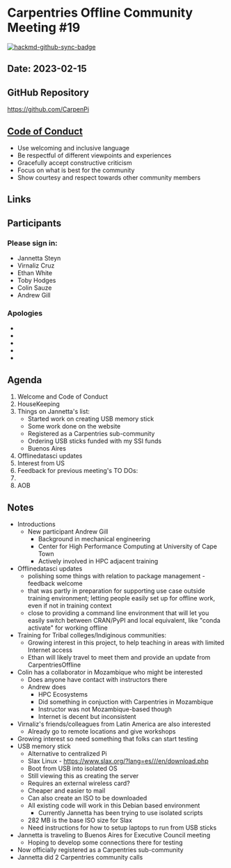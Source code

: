 # Carpentries Offline Community Meeting #19

[![hackmd-github-sync-badge](https://hackmd.io/61yVznBWRky1INmLJGaZSQ/badge)](https://hackmd.io/61yVznBWRky1INmLJGaZSQ)

## Date: 2023-02-15

## GitHub Repository
https://github.com/CarpenPi

## [Code of Conduct](https://docs.carpentries.org/topic_folders/policies/code-of-conduct.html)

* Use welcoming and inclusive language
* Be respectful of different viewpoints and experiences
* Gracefully accept constructive criticism
* Focus on what is best for the community
* Show courtesy and respect towards other community members

## Links

## Participants
### Please sign in:
* Jannetta Steyn
* Virnaliz Cruz
* Ethan White
* Toby Hodges
* Colin Sauze
* Andrew Gill

### Apologies
* 
* 
* 
* 
* 

## Agenda
1. Welcome and Code of Conduct
2. HouseKeeping
3. Things on Jannetta's list:
    - Started work on creating USB memory stick
    - Some work done on the website
    - Registered as a Carpentries sub-community
    - Ordering USB sticks funded with my SSI funds
    - Buenos Aires
4. Offlinedatasci updates
5. Interest from US
6. Feedback for previous meeting's TO DOs:
7. 
8. AOB
    
## Notes

* Introductions
    * New participant Andrew Gill
        * Background in mechanical engineering
        * Center for High Performance Computing at University of Cape Town
        * Actively involved in HPC adjacent training
* Offlinedatasci updates
    * polishing some things with relation to package management - feedback welcome
    * that was partly in preparation for supporting use case outside training environment; letting people easily set up for offline work, even if not in training context
    * close to providing a command line environment that will let you easily switch between CRAN/PyPI and local equivalent, like "conda activate" for working offline
* Training for Tribal colleges/Indiginous communities:
    * Growing interest in this project, to help teaching in areas with limited Internet access
    * Ethan will likely travel to meet them and provide an update from CarpentriesOffline
* Colin has a collaborator in Mozambique who might be interested
    * Does anyone have contact with instructors there
    * Andrew does
        * HPC Ecosystems
        * Did something in conjuction with Carpentries in Mozambique
        * Instructor was not Mozambique-based though
        * Internet is decent but inconsistent
* Virnaliz's friends/colleagues from Latin America are also interested
    * Already go to remote locations and give workshops
* Growing interest so need something that folks can start testing
* USB memory stick
    * Alternative to centralized Pi
    * Slax Linux - https://www.slax.org/?lang=es///en/download.php
    * Boot from USB into isolated OS
    * Still viewing this as creating the server
    * Requires an external wireless card?
    * Cheaper and easier to mail
    * Can also create an ISO to be downloaded
    * All existing code will work in this Debian based environment
        * Currently Jannetta has been trying to use isolated scripts
    * 282 MB is the base ISO size for Slax
    * Need instructions for how to setup laptops to run from USB sticks
* Jannetta is traveling to Buenos Aires for Executive Council meeting
    * Hoping to develop some connections there for testing
* Now officially registered as a Carpentries sub-community
* Jannetta did 2 Carpentries community calls